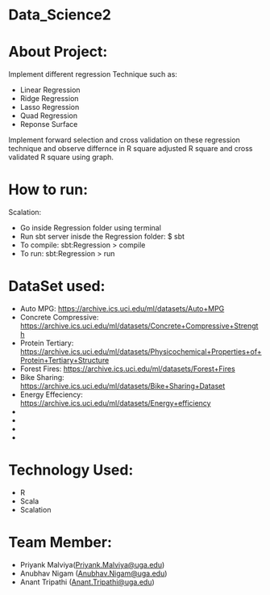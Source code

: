 # Data_Science2
# About Project:
Implement different regression Technique such as: 
* Linear Regression
* Ridge Regression
* Lasso Regression
* Quad Regression
* Reponse Surface

Implement forward selection and cross validation on these regression technique and observe differnce in R square 
adjusted R square and cross validated R square using graph.

# How to run:
Scalation:
* Go inside Regression folder using terminal
* Run sbt server inisde the Regression folder:     $ sbt
* To compile:     sbt:Regression > compile
* To run:         sbt:Regression > run

# DataSet used: 

* Auto MPG: https://archive.ics.uci.edu/ml/datasets/Auto+MPG 
* Concrete Compressive: https://archive.ics.uci.edu/ml/datasets/Concrete+Compressive+Strength
* Protein Tertiary: https://archive.ics.uci.edu/ml/datasets/Physicochemical+Properties+of+Protein+Tertiary+Structure
* Forest Fires: https://archive.ics.uci.edu/ml/datasets/Forest+Fires
* Bike Sharing: https://archive.ics.uci.edu/ml/datasets/Bike+Sharing+Dataset
* Energy Effeciency: https://archive.ics.uci.edu/ml/datasets/Energy+efficiency
*
*
*
*

# Technology Used:
* R
* Scala
* Scalation

# Team Member:
* Priyank Malviya(Priyank.Malviya@uga.edu) 
* Anubhav Nigam (Anubhav.Nigam@uga.edu)
* Anant Tripathi (Anant.Tripathi@uga.edu)


